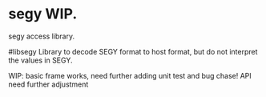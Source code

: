 # segy WIP.
segy access library.

#libsegy
Library to decode SEGY format to host format, but do not interpret the values in SEGY.

WIP: basic frame works, need further adding unit test and bug chase!
API need further adjustment
